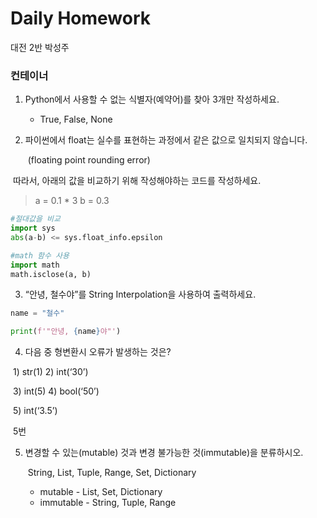 # Daily Homework

대전 2반 박성주



### 컨테이너



1. Python에서 사용할 수 없는 식별자(예약어)를 찾아 3개만 작성하세요.

	- True, False, None

1. 파이썬에서 float는 실수를 표현하는 과정에서 같은 값으로 일치되지 않습니다.

   ​	(floating point rounding error)



​	따라서,  아래의 값을 비교하기 위해 작성해야하는 코드를 작성하세요.

> a = 0.1 * 3
> b = 0.3



```python
#절대값을 비교
import sys
abs(a-b) <= sys.float_info.epsilon
```



```python
#math 함수 사용
import math
math.isclose(a, b)
```



3. “안녕, 철수야”를 String Interpolation을 사용하여 출력하세요.



```python
name = "철수"

print(f'"안녕, {name}야"')
```



4. 다음 중 형변환시 오류가 발생하는 것은?

​	1) str(1)      2) int(‘30’)

​	3) int(5)       4) bool(‘50’)

​	5) int(‘3.5’)



​				5번



5. 변경할 수 있는(mutable) 것과 변경 불가능한 것(immutable)을 분류하시오.



   ​	String, List, Tuple, Range, Set, Dictionary

   - mutable - List, Set, Dictionary
   - immutable - String, Tuple, Range